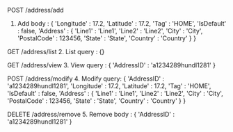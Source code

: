 POST /address/add
1. Add
body : 
{
    'Longitude'      : 17.2,
    'Latitude'       : 17.2,
    'Tag'            : 'HOME',
    'IsDefault'      : false,
    'Address'        :
    {
        'Line1'      : 'Line1',
        'Line2'      : 'Line2',
        'City'       : 'City',
        'PostalCode' : 123456,
        'State'      : 'State',
        'Country'    : 'Country'
    }
}

GET /address/list
2. List
query : {}

GET /address/view
3. View
query :
{
    'AddressID'      : 'a1234289hundl1281'
}

POST /address/modify
4. Modify
query:
{
    'AddressID'      : 'a1234289hundl1281',
    'Longitude'      : 17.2,
    'Latitude'       : 17.2,
    'Tag'            : 'HOME',
    'IsDefault'      : false,
    'Address'        :
    {
        'Line1'      : 'Line1',
        'Line2'      : 'Line2',
        'City'       : 'City',
        'PostalCode' : 123456,
        'State'      : 'State',
        'Country'    : 'Country'
    }
}

DELETE /address/remove
5. Remove
body :
{
    'AddressID'      : 'a1234289hundl1281'
}